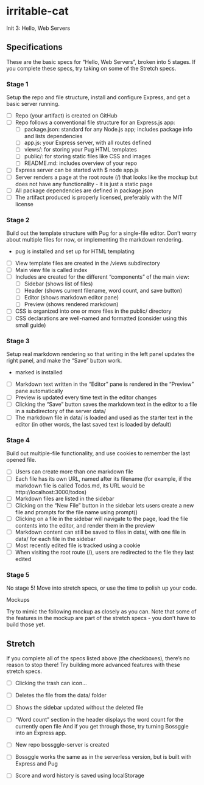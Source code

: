 # irritable-cat
Init 3: Hello, Web Servers

## Specifications

These are the basic specs for “Hello, Web Servers”, broken into 5 stages. If you complete these specs, try taking on some of the Stretch specs.

### Stage 1

Setup the repo and file structure, install and configure Express, and get a basic server running.

 - [ ] Repo (your artifact) is created on GitHub
 - [ ] Repo follows a conventional file structure for an Express.js app:
   - [ ] package.json: standard for any Node.js app; includes package info and lists dependencies
   - [ ] app.js: your Express server, with all routes defined
   - [ ] views/: for storing your Pug HTML templates
   - [ ] public/: for storing static files like CSS and images
   - [ ] README.md: includes overview of your repo
 - [ ] Express server can be started with $ node app.js
 - [ ] Server renders a page at the root route (/) that looks like the mockup but does not have any functionality - it is just a static page
 - [ ] All package dependencies are defined in package.json
 - [ ] The artifact produced is properly licensed, preferably with the MIT license
 
### Stage 2

Build out the template structure with Pug for a single-file editor. Don’t worry about multiple files for now, or implementing the markdown rendering.

- pug is installed and set up for HTML templating
 - [ ] View template files are created in the /views subdirectory
 - [ ] Main view file is called index
 - [ ] Includes are created for the different “components” of the main view:
   - [ ] Sidebar (shows list of files)
   - [ ] Header (shows current filename, word count, and save button)
   - [ ] Editor (shows markdown editor pane)
   - [ ] Preview (shows rendered markdown)
 - [ ] CSS is organized into one or more files in the public/ directory
 - [ ] CSS declarations are well-named and formatted (consider using this small guide)
 
### Stage 3

Setup real markdown rendering so that writing in the left panel updates the right panel, and make the “Save” button work.

- marked is installed
 - [ ] Markdown text written in the “Editor” pane is rendered in the “Preview” pane automatically
 - [ ] Preview is updated every time text in the editor changes
 - [ ] Clicking the “Save” button saves the markdown text in the editor to a file in a subdirectory of the server data/
 - [ ] The markdown file in data/ is loaded and used as the starter text in the editor (in other words, the last saved text is loaded by default)
 
### Stage 4

Build out multiple-file functionality, and use cookies to remember the last opened file.

 - [ ] Users can create more than one markdown file
 - [ ] Each file has its own URL, named after its filename (for example, if the markdown file is called Todos.md, its URL would be http://localhost:3000/todos)
 - [ ] Markdown files are listed in the sidebar
 - [ ] Clicking on the “New File” button in the sidebar lets users create a new file and prompts for the file name using prompt()
 - [ ] Clicking on a file in the sidebar will navigate to the page, load the file contents into the editor, and render them in the preview
 - [ ] Markdown content can still be saved to files in data/, with one file in data/ for each file in the sidebar
 - [ ] Most recently edited file is tracked using a cookie
 - [ ] When visiting the root route (/), users are redirected to the file they last edited
 
### Stage 5

No stage 5! Move into stretch specs, or use the time to polish up your code.

Mockups

Try to mimic the following mockup as closely as you can. Note that some of the features in the mockup are part of the stretch specs - you don’t have to build those yet.

## Stretch

If you complete all of the specs listed above (the checkboxes), there’s no reason to stop there! Try building more advanced features with these stretch specs.

 - [ ] Clicking the trash can icon…
 - [ ] Deletes the file from the data/ folder
 - [ ] Shows the sidebar updated without the deleted file
 - [ ] “Word count” section in the header displays the word count for the currently open file
And if you get through those, try turning Bossggle into an Express app.

 - [ ] New repo bossggle-server is created
 - [ ] Bossggle works the same as in the serverless version, but is built with Express and Pug
 - [ ] Score and word history is saved using localStorage
